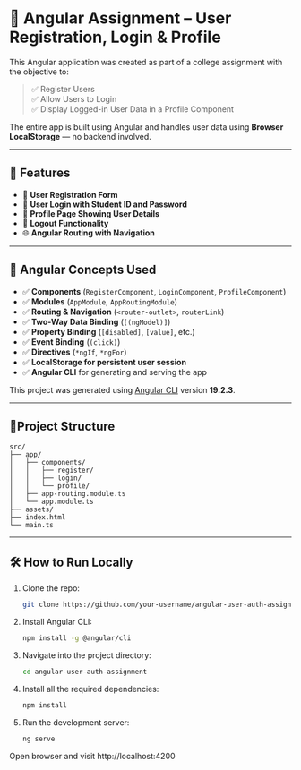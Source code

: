 # 📝 Angular Assignment – User Registration, Login & Profile

This Angular application was created as part of a college assignment with the objective to:

> ✅ Register Users  
> ✅ Allow Users to Login  
> ✅ Display Logged-in User Data in a Profile Component  

The entire app is built using Angular and handles user data using **Browser LocalStorage** — no backend involved.

---

## 🚀 Features

- 🧾 **User Registration Form**
- 🔐 **User Login with Student ID and Password**
- 👤 **Profile Page Showing User Details**
- 🚪 **Logout Functionality**
- 🌐 **Angular Routing with Navigation**

---

## 🧠 Angular Concepts Used

- ✅ **Components** (`RegisterComponent`, `LoginComponent`, `ProfileComponent`)
- ✅ **Modules** (`AppModule`, `AppRoutingModule`)
- ✅ **Routing & Navigation** (`<router-outlet>`, `routerLink`)
- ✅ **Two-Way Data Binding** (`[(ngModel)]`)
- ✅ **Property Binding** (`[disabled]`, `[value]`, etc.)
- ✅ **Event Binding** (`(click)`)
- ✅ **Directives** (`*ngIf`, `*ngFor`)
- ✅ **LocalStorage for persistent user session**
- ✅ **Angular CLI** for generating and serving the app

This project was generated using [Angular CLI](https://github.com/angular/angular-cli) version **19.2.3**.

---

## 📂Project Structure

    
    src/
    ├── app/
    │   ├── components/
    │   │   ├── register/
    │   │   ├── login/
    │   │   └── profile/
    │   ├── app-routing.module.ts
    │   └── app.module.ts
    ├── assets/
    ├── index.html
    └── main.ts
    

---

## 🛠️ How to Run Locally

1. Clone the repo:
   ```bash
   git clone https://github.com/your-username/angular-user-auth-assignment.git
   ```

2. Install Angular CLI:
    ```bash
    npm install -g @angular/cli
    ```

2. Navigate into the project directory:
   ```bash
   cd angular-user-auth-assignment
   ```

3. Install all the required dependencies:
    ```bash
    npm install
    ```

4. Run the development server:
    ```bash
    ng serve
    ```

Open browser and visit http://localhost:4200


